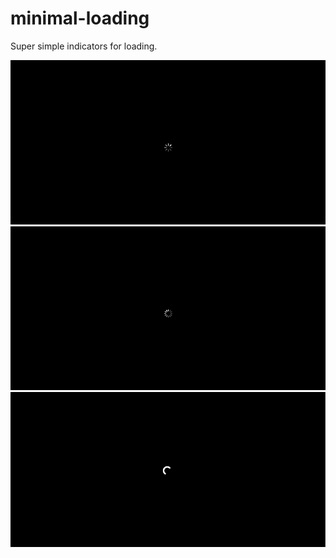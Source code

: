 # minimal-loading

Super simple indicators for loading.

![](./ios-like1.gif)
![](./ios-like2.gif)
![](./chrome-like.gif)

